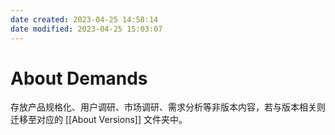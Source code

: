 ```yaml
---
date created: 2023-04-25 14:58:14
date modified: 2023-04-25 15:03:07
---
```

# About Demands

存放产品规格化、用户调研、市场调研、需求分析等非版本内容，若与版本相关则迁移至对应的 [[About Versions]] 文件夹中。
